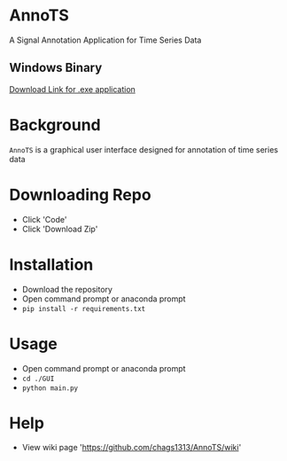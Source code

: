 # AnnoTS
A Signal Annotation Application for Time Series Data

## Windows Binary
[Download Link for .exe application](https://drive.google.com/file/d/1qGM6XhboWKBy236scnjpAWY1NHO6cM8b/view?usp=sharing)

# Background
`AnnoTS` is a graphical user interface designed for annotation of time series data

# Downloading Repo
- Click 'Code'
- Click 'Download Zip'

# Installation
- Download the repository
- Open command prompt or anaconda prompt
- `pip install -r requirements.txt`

# Usage
- Open command prompt or anaconda prompt
- `cd ./GUI`
- `python main.py`

# Help
- View wiki page 'https://github.com/chags1313/AnnoTS/wiki'
